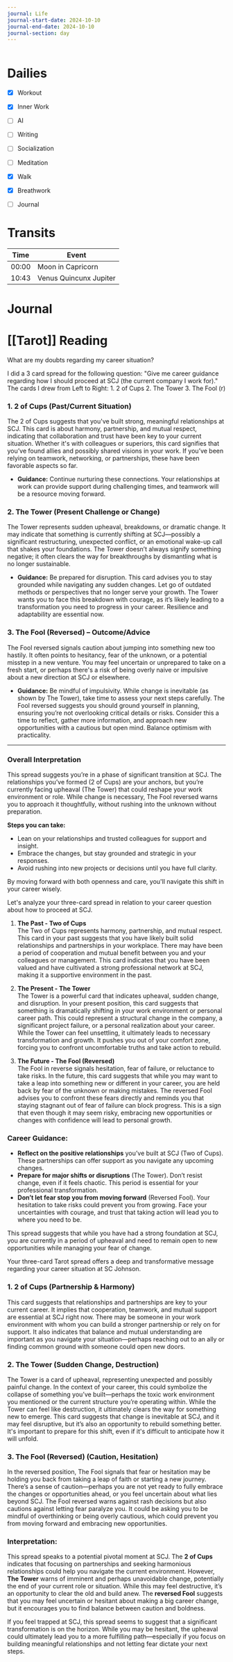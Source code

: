 ```yaml
---
journal: Life
journal-start-date: 2024-10-10
journal-end-date: 2024-10-10
journal-section: day
---
```


```calendar-nav
```

# Dailies

- [x] Workout
- [x] Inner Work
- [ ] AI
- [ ] Writing
- [ ] Socialization
- [ ] Meditation
- [x] Walk
- [x] Breathwork
- [ ] Journal


# Transits

| Time | Event |
|------|-------|
| 00:00 | Moon in Capricorn |
| 10:43 | Venus Quincunx Jupiter |

# Journal

# [[Tarot]] Reading

What are my doubts regarding my career situation?

I did a 3 card spread for the following question: "Give me career guidance regarding how I should proceed at SCJ (the current company I work for)." The cards I drew from Left to Right: 1. 2 of Cups 2. The Tower 3. The Fool (r)

### 1. **2 of Cups (Past/Current Situation)**

The 2 of Cups suggests that you've built strong, meaningful relationships at SCJ. This card is about harmony, partnership, and mutual respect, indicating that collaboration and trust have been key to your current situation. Whether it's with colleagues or superiors, this card signifies that you’ve found allies and possibly shared visions in your work. If you’ve been relying on teamwork, networking, or partnerships, these have been favorable aspects so far.

- **Guidance:** Continue nurturing these connections. Your relationships at work can provide support during challenging times, and teamwork will be a resource moving forward.

### 2. **The Tower (Present Challenge or Change)**

The Tower represents sudden upheaval, breakdowns, or dramatic change. It may indicate that something is currently shifting at SCJ—possibly a significant restructuring, unexpected conflict, or an emotional wake-up call that shakes your foundations. The Tower doesn’t always signify something negative; it often clears the way for breakthroughs by dismantling what is no longer sustainable.

- **Guidance:** Be prepared for disruption. This card advises you to stay grounded while navigating any sudden changes. Let go of outdated methods or perspectives that no longer serve your growth. The Tower wants you to face this breakdown with courage, as it’s likely leading to a transformation you need to progress in your career. Resilience and adaptability are essential now.

### 3. **The Fool (Reversed) – Outcome/Advice**

The Fool reversed signals caution about jumping into something new too hastily. It often points to hesitancy, fear of the unknown, or a potential misstep in a new venture. You may feel uncertain or unprepared to take on a fresh start, or perhaps there's a risk of being overly naive or impulsive about a new direction at SCJ or elsewhere.

- **Guidance:** Be mindful of impulsivity. While change is inevitable (as shown by The Tower), take time to assess your next steps carefully. The Fool reversed suggests you should ground yourself in planning, ensuring you’re not overlooking critical details or risks. Consider this a time to reflect, gather more information, and approach new opportunities with a cautious but open mind. Balance optimism with practicality.

---

### **Overall Interpretation**

This spread suggests you’re in a phase of significant transition at SCJ. The relationships you’ve formed (2 of Cups) are your anchors, but you’re currently facing upheaval (The Tower) that could reshape your work environment or role. While change is necessary, The Fool reversed warns you to approach it thoughtfully, without rushing into the unknown without preparation.

**Steps you can take:**

- Lean on your relationships and trusted colleagues for support and insight.
- Embrace the changes, but stay grounded and strategic in your responses.
- Avoid rushing into new projects or decisions until you have full clarity.

By moving forward with both openness and care, you'll navigate this shift in your career wisely.


Let's analyze your three-card spread in relation to your career question about how to proceed at SCJ.

1. **The Past - Two of Cups**  
    The Two of Cups represents harmony, partnership, and mutual respect. This card in your past suggests that you have likely built solid relationships and partnerships in your workplace. There may have been a period of cooperation and mutual benefit between you and your colleagues or management. This card indicates that you have been valued and have cultivated a strong professional network at SCJ, making it a supportive environment in the past.
    
2. **The Present - The Tower**  
    The Tower is a powerful card that indicates upheaval, sudden change, and disruption. In your present position, this card suggests that something is dramatically shifting in your work environment or personal career path. This could represent a structural change in the company, a significant project failure, or a personal realization about your career. While the Tower can feel unsettling, it ultimately leads to necessary transformation and growth. It pushes you out of your comfort zone, forcing you to confront uncomfortable truths and take action to rebuild.
    
3. **The Future - The Fool (Reversed)**  
    The Fool in reverse signals hesitation, fear of failure, or reluctance to take risks. In the future, this card suggests that while you may want to take a leap into something new or different in your career, you are held back by fear of the unknown or making mistakes. The reversed Fool advises you to confront these fears directly and reminds you that staying stagnant out of fear of failure can block progress. This is a sign that even though it may seem risky, embracing new opportunities or changes with confidence will lead to personal growth.
    

### Career Guidance:

- **Reflect on the positive relationships** you’ve built at SCJ (Two of Cups). These partnerships can offer support as you navigate any upcoming changes.
- **Prepare for major shifts or disruptions** (The Tower). Don’t resist change, even if it feels chaotic. This period is essential for your professional transformation.
- **Don’t let fear stop you from moving forward** (Reversed Fool). Your hesitation to take risks could prevent you from growing. Face your uncertainties with courage, and trust that taking action will lead you to where you need to be.

This spread suggests that while you have had a strong foundation at SCJ, you are currently in a period of upheaval and need to remain open to new opportunities while managing your fear of change.

Your three-card Tarot spread offers a deep and transformative message regarding your career situation at SC Johnson.

### 1. **2 of Cups (Partnership & Harmony)**

This card suggests that relationships and partnerships are key to your current career. It implies that cooperation, teamwork, and mutual support are essential at SCJ right now. There may be someone in your work environment with whom you can build a stronger partnership or rely on for support. It also indicates that balance and mutual understanding are important as you navigate your situation—perhaps reaching out to an ally or finding common ground with someone could open new doors.

### 2. **The Tower (Sudden Change, Destruction)**

The Tower is a card of upheaval, representing unexpected and possibly painful change. In the context of your career, this could symbolize the collapse of something you’ve built—perhaps the toxic work environment you mentioned or the current structure you’re operating within. While the Tower can feel like destruction, it ultimately clears the way for something new to emerge. This card suggests that change is inevitable at SCJ, and it may feel disruptive, but it’s also an opportunity to rebuild something better. It's important to prepare for this shift, even if it's difficult to anticipate how it will unfold.

### 3. **The Fool (Reversed) (Caution, Hesitation)**

In the reversed position, The Fool signals that fear or hesitation may be holding you back from taking a leap of faith or starting a new journey. There’s a sense of caution—perhaps you are not yet ready to fully embrace the changes or opportunities ahead, or you feel uncertain about what lies beyond SCJ. The Fool reversed warns against rash decisions but also cautions against letting fear paralyze you. It could be asking you to be mindful of overthinking or being overly cautious, which could prevent you from moving forward and embracing new opportunities.

### Interpretation:

This spread speaks to a potential pivotal moment at SCJ. The **2 of Cups** indicates that focusing on partnerships and seeking harmonious relationships could help you navigate the current environment. However, **The Tower** warns of imminent and perhaps unavoidable change, potentially the end of your current role or situation. While this may feel destructive, it’s an opportunity to clear the old and build anew. The **reversed Fool** suggests that you may feel uncertain or hesitant about making a big career change, but it encourages you to find balance between caution and boldness.

If you feel trapped at SCJ, this spread seems to suggest that a significant transformation is on the horizon. While you may be hesitant, the upheaval could ultimately lead you to a more fulfilling path—especially if you focus on building meaningful relationships and not letting fear dictate your next steps.